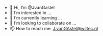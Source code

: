 - 👋 Hi, I’m @JvanGastel
- 👀 I’m interested in ...
- 🌱 I’m currently learning ...
- 💞️ I’m looking to collaborate on ...
- 📫 How to reach me: J.vanGAstel@wiltec.nl
<!---
JvanGastel/JvanGastel is a ✨ special ✨ repository because its `README.md` (this file) appears on your GitHub profile.
You can click the Preview link to take a look at your changes.
--->
